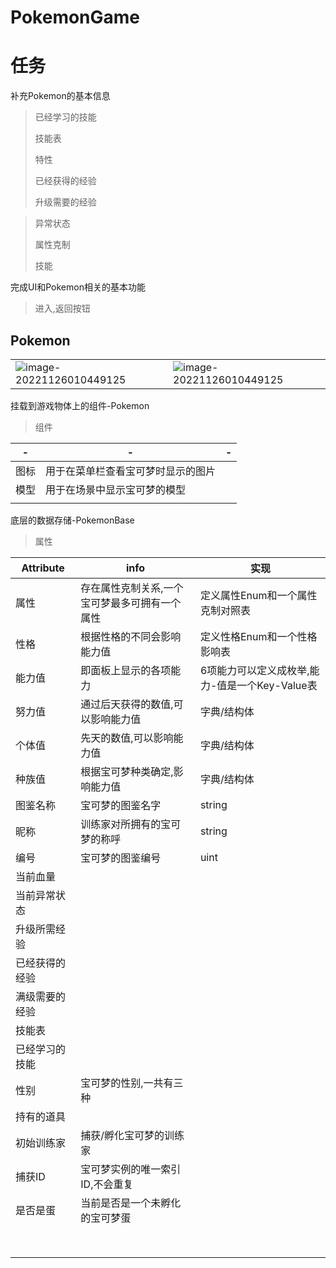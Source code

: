 # PokemonGame

# 任务

补充Pokemon的基本信息

>已经学习的技能
>
>技能表
>
>特性
>
>已经获得的经验
>
>升级需要的经验

>异常状态
>
>属性克制
>
>技能

完成UI和Pokemon相关的基本功能

>进入,返回按钮





## Pokemon

|                                                              |                                                              |
| ------------------------------------------------------------ | ------------------------------------------------------------ |
| ![image-20221126010449125](C:\Users\ChenJun\AppData\Roaming\Typora\typora-user-images\image-20221126010449125.png) | ![image-20221126010449125](C:\Users\ChenJun\AppData\Roaming\Typora\typora-user-images\image-20221126010449125.png) |

挂载到游戏物体上的组件-Pokemon

>组件

| -    | -                                  | -    |
| ---- | ---------------------------------- | ---- |
| 图标 | 用于在菜单栏查看宝可梦时显示的图片 |      |
| 模型 | 用于在场景中显示宝可梦的模型       |      |
|      |                                    |      |



底层的数据存储-PokemonBase

> 属性

| Attribute      | info                                          | 实现                                           |
| -------------- | --------------------------------------------- | ---------------------------------------------- |
| 属性           | 存在属性克制关系,一个宝可梦最多可拥有一个属性 | 定义属性Enum和一个属性克制对照表               |
| 性格           | 根据性格的不同会影响能力值                    | 定义性格Enum和一个性格影响表                   |
| 能力值         | 即面板上显示的各项能力                        | 6项能力可以定义成枚举,能力-值是一个Key-Value表 |
| 努力值         | 通过后天获得的数值,可以影响能力值             | 字典/结构体                                    |
| 个体值         | 先天的数值,可以影响能力值                     | 字典/结构体                                    |
| 种族值         | 根据宝可梦种类确定,影响能力值                 | 字典/结构体                                    |
| 图鉴名称       | 宝可梦的图鉴名字                              | string                                         |
| 昵称           | 训练家对所拥有的宝可梦的称呼                  | string                                         |
| 编号           | 宝可梦的图鉴编号                              | uint                                           |
| 当前血量       |                                               |                                                |
| 当前异常状态   |                                               |                                                |
| 升级所需经验   |                                               |                                                |
| 已经获得的经验 |                                               |                                                |
| 满级需要的经验 |                                               |                                                |
| 技能表         |                                               |                                                |
| 已经学习的技能 |                                               |                                                |
| 性别           | 宝可梦的性别,一共有三种                       |                                                |
| 持有的道具     |                                               |                                                |
| 初始训练家     | 捕获/孵化宝可梦的训练家                       |                                                |
| 捕获ID         | 宝可梦实例的唯一索引ID,不会重复               |                                                |
| 是否是蛋       | 当前是否是一个未孵化的宝可梦蛋                |                                                |
|                |                                               |                                                |
|                |                                               |                                                |
|                |                                               |                                                |
|                |                                               |                                                |
|                |                                               |                                                |
|                |                                               |                                                |
|                |                                               |                                                |
|                |                                               |                                                |
